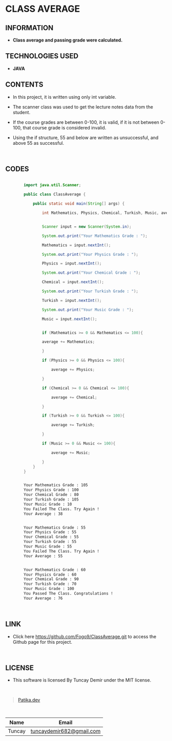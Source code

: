 # **CLASS AVERAGE**

## INFORMATION

* **Class average and passing grade were calculated.**

## TECHNOLOGIES USED

* **JAVA**

## CONTENTS

* In this project, it is written using only int variable.

* The scanner class was used to get the lecture notes data from the student.

* If the course grades are between 0-100, it is valid, if it is not between 0-100, that course grade is considered invalid.

* Using the if structure, 55 and below are written as unsuccessful, and above 55 as successful.

<br />

## CODES

```Java

        import java.util.Scanner;

        public class ClassAverage {

            public static void main(String[] args) {

                int Mathematics, Physics, Chemical, Turkish, Music, average = 0;

```

```Java

                Scanner input = new Scanner(System.in);

                System.out.print("Your Mathematics Grade : ");

                Mathematics = input.nextInt();

                System.out.print("Your Physics Grade : ");

                Physics = input.nextInt();

                System.out.print("Your Chemical Grade : ");

                Chemical = input.nextInt();

                System.out.print("Your Turkish Grade : ");

                Turkish = input.nextInt();

                System.out.print("Your Music Grade : ");

                Music = input.nextInt();

```
```Java

                if (Mathematics >= 0 && Mathematics <= 100){

                average += Mathematics;

                }

                if (Physics >= 0 && Physics <= 100){

                    average += Physics;

                }

                if (Chemical >= 0 && Chemical <= 100){

                    average += Chemical;

                }

                if (Turkish >= 0 && Turkish <= 100){

                    average += Turkish;

                }

                if (Music >= 0 && Music <= 100){

                    average += Music;

                }
            }
        }
```

```bash

        Your Mathematics Grade : 105
        Your Physics Grade : 100
        Your Chemical Grade : 80
        Your Turkish Grade : 105
        Your Music Grade : 10
        You Failed The Class. Try Again !
        Your Average : 38

```
```bash

        Your Mathematics Grade : 55
        Your Physics Grade : 55
        Your Chemical Grade : 55
        Your Turkish Grade : 55
        Your Music Grade : 55
        You Failed The Class. Try Again !
        Your Average : 55

```
```bash

        Your Mathematics Grade : 60
        Your Physics Grade : 60
        Your Chemical Grade : 90
        Your Turkish Grade : 70
        Your Music Grade : 100
        You Passed The Class. Congratulations !
        Your Average : 76

```

<br />

## LINK

* Click here https://github.com/Fogo9/ClassAverage.git to access the Github page for this project.

<br />

## LICENSE

* This software is licensed By Tuncay Demir under the MIT license.

<br />

>[Patika.dev](https://app.patika.dev/fogomurphy)

<br/>

| Name |  Email |
| ---- |  ----- |
| Tuncay | tuncaydemir682@gmail.com |

